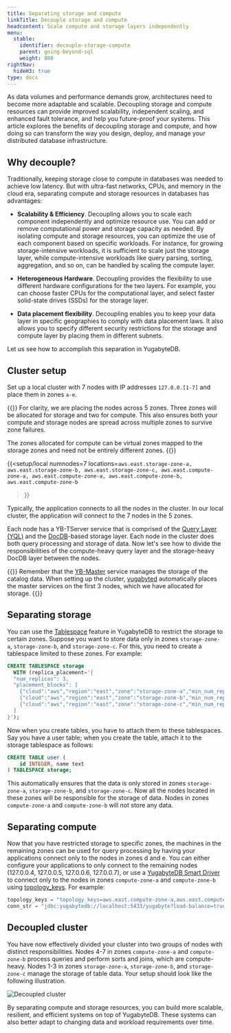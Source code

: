 ```yaml
---
title: Separating storage and compute
linkTitle: Decouple storage and compute
headcontent: Scale compute and storage layers independently
menu:
  stable:
    identifier: decouple-storage-compute
    parent: going-beyond-sql
    weight: 800
rightNav:
  hideH3: true
type: docs
---
```


As data volumes and performance demands grow, architectures need to become more adaptable and scalable. Decoupling storage and compute resources can provide improved scalability, independent scaling, and enhanced fault tolerance, and help you future-proof your systems. This article explores the benefits of decoupling storage and compute, and how doing so can transform the way you design, deploy, and manage your distributed database infrastructure.

## Why decouple?

Traditionally, keeping storage close to compute in databases was needed to achieve low latency. But with ultra-fast networks, CPUs, and memory in the cloud era, separating compute and storage resources in databases has advantages:

- **Scalability & Efficiency**. Decoupling allows you to scale each component independently and optimize resource use. You can add or remove computational power and storage capacity as needed. By isolating compute and storage resources, you can optimize the use of each component based on specific workloads. For instance, for growing storage-intensive workloads, it is sufficient to scale just the storage layer, while compute-intensive workloads like query parsing, sorting, aggregation, and so on, can be handled by scaling the compute layer.

- **Heterogeneous Hardware**. Decoupling provides the flexibility to use different hardware configurations for the two layers. For example, you can choose faster CPUs for the computational layer, and select faster solid-state drives (SSDs) for the storage layer.

- **Data placement flexibility**. Decoupling enables you to keep your data layer in specific geographies to comply with data placement laws. It also allows you to specify different security restrictions for the storage and compute layer by placing them in different subnets.

Let us see how to accomplish this separation in YugabyteDB.

## Cluster setup

Set up a local cluster with 7 nodes with IP addresses `127.0.0.[1-7]` and place them in zones `a-e`.

{{<note>}}
For clarity, we are placing the nodes across 5 zones. Three zones will be allocated for storage and two for compute. This also ensures both your compute and storage nodes are spread across multiple zones to survive zone failures.

The zones allocated for compute can be virtual zones mapped to the storage zones and need not be entirely different zones.
{{</note>}}

{{<setup/local numnodes=7
    locations=`aws.east.storage-zone-a,
               aws.east.storage-zone-b,
               aws.east.storage-zone-c,
               aws.east.compute-zone-a,
               aws.east.compute-zone-a,
               aws.east.compute-zone-b,
               aws.east.compute-zone-b`
>}}

Typically, the application connects to all the nodes in the cluster. In our local cluster, the application will connect to the 7 nodes in the 5 zones.

Each node has a YB-TServer service that is comprised of the [Query Layer (YQL)](../../../architecture/query-layer) and the [DocDB](../../../architecture/docdb)-based storage layer. Each node in the cluster does both query processing and storage of data. Now let's see how to divide the responsibilities of the compute-heavy query layer and the storage-heavy DocDB layer between the nodes.

{{<tip title="YB-Master">}}
Remember that the [YB-Master](../../../architecture/yb-master) service manages the storage of the catalog data. When setting up the cluster, [yugabyted](../../../reference/configuration/yugabyted) automatically places the master services on the first 3 nodes, which we have allocated for storage.
{{</tip>}}

## Separating storage

You can use the [Tablespace](../tablespaces) feature in YugabyteDB to restrict the storage to certain zones. Suppose you want to store data only in zones `storage-zone-a`, `storage-zone-b`, and `storage-zone-c`. For this, you need to create a tablespace limited to these zones. For example:

```sql
CREATE TABLESPACE storage
  WITH (replica_placement='{
  "num_replicas": 3,
  "placement_blocks": [
    {"cloud":"aws","region":"east","zone":"storage-zone-a","min_num_replicas":1},
    {"cloud":"aws","region":"east","zone":"storage-zone-b","min_num_replicas":1},
    {"cloud":"aws","region":"east","zone":"storage-zone-c","min_num_replicas":1}
  ]
}');
```

Now when you create tables, you have to attach them to these tablespaces. Say you have a user table; when you create the table, attach it to the storage tablespace as follows:

```sql
CREATE TABLE user (
    id INTEGER, name text
) TABLESPACE storage;
```

This automatically ensures that the data is only stored in zones `storage-zone-a`, `storage-zone-b`, and `storage-zone-c`. Now all the nodes located in these zones will be responsible for the storage of data. Nodes in zones `compute-zone-a` and `compute-zone-b` will not store any data.

## Separating compute

Now that you have restricted storage to specific zones, the machines in the remaining zones can be used for query processing by having your applications connect only to the nodes in zones d and e. You can either configure your applications to only connect to the remaining nodes (127.0.0.4, 127.0.0.5, 127.0.0.6, 127.0.0.7), or use a [YugabyteDB Smart Driver](../../../drivers-orms/smart-drivers) to connect only to the nodes in zones `compute-zone-a` and `compute-zone-b` using [topology_keys](../../../drivers-orms/smart-drivers/#topology-keys). For example:

```java
topology_keys = "topology_keys=aws.east.compute-zone-a,aws.east.compute-zone-b";
conn_str = "jdbc:yugabytedb://localhost:5433/yugabyte?load-balance=true&" + topology_keys;
```

## Decoupled cluster

You have now effectively divided your cluster into two groups of nodes with distinct responsibilities. Nodes 4-7 in zones `compute-zone-a` and `compute-zone-b` process queries and perform sorts and joins, which are compute-heavy. Nodes 1-3 in zones `storage-zone-a`, `storage-zone-b`, and `storage-zone-c` manage the storage of table data. Your setup should look like the following illustration.

![Decoupled cluster](/images/explore/decoupling-compute-storage-final.png)

By separating compute and storage resources, you can build more scalable, resilient, and efficient systems on top of YugabyteDB. These systems can also better adapt to changing data and workload requirements over time.
